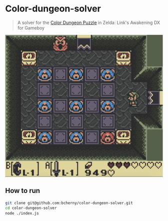 # Color-dungeon-solver

> A solver for the [Color Dungeon Puzzle](https://strategywiki.org/wiki/The_Legend_of_Zelda:_Link%27s_Awakening/Color_Dungeon) in Zelda: Link's Awakening DX for Gameboy

![](screenie.png)

## How to run

```sh
git clone git@github.com:bcherny/color-dungeon-solver.git
cd color-dungeon-solver
node ./index.js
```
